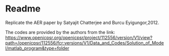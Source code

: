 # Readme
Replicate the AER paper by Satyajit Chatterjee and Burcu Eyigungor,2012.

The codes are provided by the authors from the link:
https://www.openicpsr.org/openicpsr/project/112556/version/V1/view?path=/openicpsr/112556/fcr:versions/V1/Data_and_Codes/Solution_of_Model/matlab_program&type=folder
